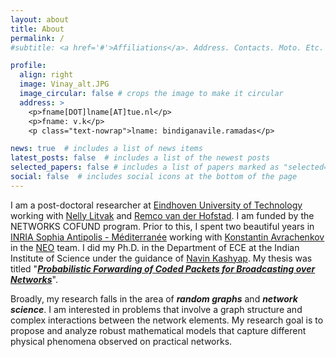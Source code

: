 ```yaml
---
layout: about
title: About
permalink: /
#subtitle: <a href='#'>Affiliations</a>. Address. Contacts. Moto. Etc.

profile:
  align: right
  image: Vinay_alt.JPG
  image_circular: false # crops the image to make it circular
  address: >
    <p>fname[DOT]lname[AT]tue.nl</p>
    <p>fname: v.k</p>
    <p class="text-nowrap">lname: bindiganavile.ramadas</p>

news: true  # includes a list of news items
latest_posts: false  # includes a list of the newest posts
selected_papers: false # includes a list of papers marked as "selected={true}"
social: false  # includes social icons at the bottom of the page
---
```

I am a post-doctoral researcher at [Eindhoven University of Technology](https://research.tue.nl/en/organisations/statistics-probability-and-operations-research/persons/) working with [Nelly Litvak](https://www.tue.nl/en/research/researchers/nelly-litvak) and [Remco van der Hofstad](https://www.win.tue.nl/~rhofstad/). I am funded by the NETWORKS COFUND program. Prior to this, I spent two beautiful years in [INRIA Sophia Antipolis - Méditerranée](https://www.inria.fr/fr/centre-inria-sophia-antipolis-mediterranee) working with [Konstantin Avrachenkov](https://www-sop.inria.fr/members/Konstantin.Avratchenkov/me.html) in the [NEO](https://team.inria.fr/neo/) team. I did my Ph.D. in the Department of ECE at the Indian Institute of Science under the guidance of [Navin Kashyap](https://ece.iisc.ac.in/~nkashyap/). My thesis was titled "<a href = "assets/pdf/IISc_Vinay_thesis.pdf">***Probabilistic Forwarding of Coded Packets for Broadcasting over Networks***</a>".

Broadly, my research falls in the area of ***random graphs*** and ***network science***. I am interested in problems that involve a graph structure and complex interactions between the network elements. My research goal is to propose and analyze robust mathematical models that capture different physical phenomena observed on practical networks.
